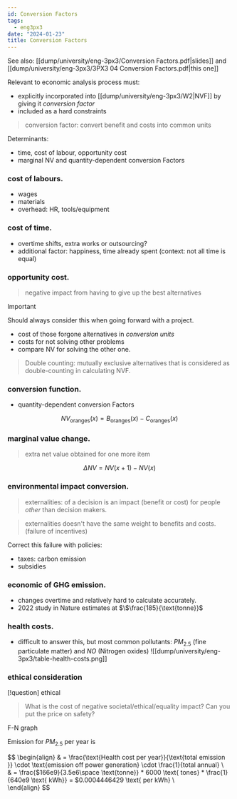 ```yaml
---
id: Conversion Factors
tags:
  - eng3px3
date: "2024-01-23"
title: Conversion Factors
---
```


See also: [[dump/university/eng-3px3/Conversion Factors.pdf|slides]] and [[dump/university/eng-3px3/3PX3 04 Conversion Factors.pdf|this one]]

Relevant to economic analysis process must:
- explicitly incorporated into [[dump/university/eng-3px3/W2|NVF]] by giving it _conversion factor_
- included as a hard constraints

> conversion factor: convert benefit and costs into common units

Determinants:
- time, cost of labour, opportunity cost
- marginal NV and quantity-dependent conversion Factors

### cost of labours.

- wages
- materials
- overhead: HR, tools/equipment


### cost of time.

- overtime shifts, extra works or outsourcing?
- additional factor: happiness, time already spent (context: not all time is equal)

### opportunity cost.

> negative impact from having to give up the best alternatives

> [!important]
> Should always consider this when going forward with a project.


- cost of those forgone alternatives in _conversion units_
- costs for not solving other problems
- compare NV for solving the other one.

> Double counting: mutually exclusive alternatives that is considered as double-counting in calculating NVF.

### conversion function.

- quantity-dependent conversion Factors

$$
NV_{\text{oranges}}(x) = B_{\text{oranges}}(x) - C_{\text{oranges}}(x)
$$

### marginal value change.

> extra net value obtained for one more item

$$
\Delta NV = NV(x+1) - NV(x)
$$

### environmental impact conversion.

> externalities: of a decision is an impact (benefit or cost) for people _other_ than decision makers.

> externalities doesn't have the same weight to benefits and costs. (failure of incentives)

Correct this failure with policies:
- taxes: carbon emission
- subsidies

### economic of GHG emission.
- changes overtime and relatively hard to calculate accurately.
- 2022 study in Nature estimates at $\$\frac{185}{\text{tonne}}$

### health costs.
- difficult to answer this, but most common pollutants: $PM_{2.5}$ (fine particulate matter) and $NO$ (Nitrogen oxides)
![[dump/university/eng-3px3/table-health-costs.png]]
### ethical consideration

[!question] ethical
> What is the cost of negative societal/ethical/equality impact?
> Can you put the price on safety?

F-N graph

Emission for $PM_{2.5}$ per year is

$$
\begin{align}
& = \frac{\text{Health cost per year}}{\text{total emission }} \cdot \text{emission off power generation} \cdot \frac{1}{total annual} \\\
& = \frac{$166e9}{3.5e6\space \text{tonne}} * 6000 \text{ tones} * \frac{1}{640e9 \text{ kWh}} = $0.0004446429 \text{ per kWh} \\\
\end{align}
$$
